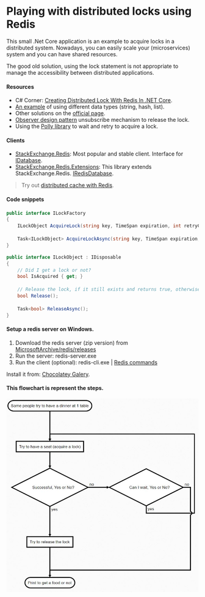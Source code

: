 # Playing with distributed locks using Redis

This small .Net Core application is an example to acquire locks in a distributed system.
Nowadays, you can easily scale your (microservices) system and you can have shared resources.

The good old solution, using the lock statement is not appropriate to manage the accessibility between distributed applications.

#### Resources

- C# Corner: [Creating Distributed Lock With Redis In .NET Core](https://www.c-sharpcorner.com/article/creating-distributed-lock-with-redis-in-net-core).
- [An example](http://taswar.zeytinsoft.com/redis-running-in-docker/) of using different data types (string, hash, list).
- Other solutions on the [official page](https://redis.io/topics/distlock). 
- [Observer design pattern](https://docs.microsoft.com/en-us/dotnet/standard/events/observer-design-pattern) unsubscribe mechanism to release the lock.
- Using the [Polly library](https://github.com/App-vNext/Polly) to wait and retry to acquire a lock.

#### Clients

- [StackExchange.Redis](https://github.com/StackExchange/StackExchange.Redis): Most popular and stable client. Interface for [IDatabase](https://github.com/StackExchange/StackExchange.Redis/blob/master/src/StackExchange.Redis/Interfaces/IDatabase.cs).
- [StackExchange.Redis.Extensions](https://github.com/imperugo/StackExchange.Redis.Extensions): This library extends StackExchange.Redis. [IRedisDatabase](https://github.com/imperugo/StackExchange.Redis.Extensions/blob/master/src/StackExchange.Redis.Extensions.Core/Abstractions/IRedisDatabase.cs).

>  Try out [distributed cache with Redis](https://github.com/19balazs86/PlayingWithDistributedCaching).

#### Code snippets
```csharp
public interface ILockFactory
{
    ILockObject AcquireLock(string key, TimeSpan expiration, int retryCount = 0, TimeSpan sleepDuration = default);
    
    Task<ILockObject> AcquireLockAsync(string key, TimeSpan expiration, int retryCount = 0, TimeSpan sleepDuration = default, CancellationToken cancelToken = default);
}
```

```csharp
public interface ILockObject : IDisposable
{
    // Did I get a lock or not?
    bool IsAcquired { get; }

    // Release the lock, if it still exists and returns true, otherwise false.
    bool Release();

    Task<bool> ReleaseAsync();
}
```

#### Setup a redis server on Windows.

1. Download the redis server (zip version) from [MicrosoftArchive/redis/releases](https://github.com/MicrosoftArchive/redis/releases)
2. Run the server: redis-server.exe
3. Run the client (optional): redis-cli.exe | [Redis commands](https://redis.io/commands)

Install it from: [Chocolatey Galery](https://chocolatey.org/packages/redis-64).

#### This flowchart is represent the steps.

![Flowchart](Flowchart.JPG)
